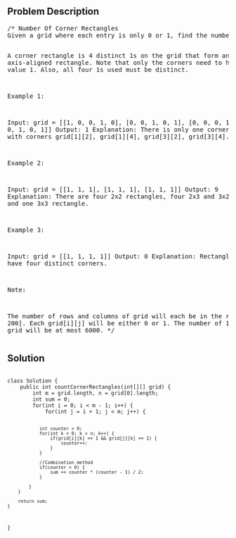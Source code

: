 <!--
<style>
  body { font-family: Arial, sans-serif; }
  .container { max-width: 100%; margin: 0 auto; padding: 10px; }
  .comment-block { background-color: #f9f9f9; padding: 10px; border-left: 5px solid #ccc; max-width: 200px; margin: 20px auto; overflow-wrap: break-word; white-space: pre-wrap; }
  .code-block { background-color: #f4f4f4; padding: 10px; border: 1px solid #ddd; max-width: 50%; margin: 20px auto; overflow-wrap: break-word; white-space: pre-wrap; }
</style>
-->

<div class='container'>
<h2>Problem Description</h2>
<div class='comment-block'>
<pre>
/* Number Of Corner Rectangles
Given a grid where each entry is only 0 or 1, find the number of corner rectangles.

A corner rectangle is 4 distinct 1s on the grid that form an axis-aligned rectangle. 
Note that only the corners need to have the value 1. Also, all four 1s used must be distinct.

Example 1:

Input: grid = 
[[1, 0, 0, 1, 0],
 [0, 0, 1, 0, 1],
 [0, 0, 0, 1, 0],
 [1, 0, 1, 0, 1]]
Output: 1
Explanation: There is only one corner rectangle, with corners grid[1][2], grid[1][4], grid[3][2], grid[3][4].
 

Example 2:

Input: grid = 
[[1, 1, 1],
 [1, 1, 1],
 [1, 1, 1]]
Output: 9
Explanation: There are four 2x2 rectangles, four 2x3 and 3x2 rectangles, and one 3x3 rectangle.


Example 3:

Input: grid = 
[[1, 1, 1, 1]]
Output: 0
Explanation: Rectangles must have four distinct corners.
 

Note:

The number of rows and columns of grid will each be in the range [1, 200].
Each grid[i][j] will be either 0 or 1.
The number of 1s in the grid will be at most 6000.
*/
</pre>
</div>

<h2>Solution</h2>
<div class='code-block'>
<pre><code class='language-java'>
class Solution {
    public int countCornerRectangles(int[][] grid) {
        int m = grid.length, n = grid[0].length;
        int sum = 0;
        for(int i = 0; i < m - 1; i++) {
            for(int j = i + 1; j < m; j++) {
                
                int counter = 0;
                for(int k = 0; k < n; k++) {  
                    if(grid[i][k] == 1 && grid[j][k] == 1) {
                        counter++;
                    }
                }

                //Combination method
                if(counter > 0) {
                    sum += counter * (counter - 1) / 2;
                }
                
            }
        }

        return sum;
    }
}


</code></pre>
</div>
</div>
